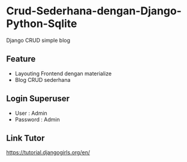 Crud-Sederhana-dengan-Django-Python-Sqlite
===========================
Django CRUD simple blog


## Feature
- Layouting Frontend dengan materialize
- Blog CRUD sederhana


## Login Superuser
- User 		: Admin 
- Password 	: Admin

## Link Tutor
https://tutorial.djangogirls.org/en/